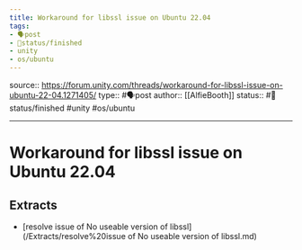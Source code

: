 ```yaml
---
title: Workaround for libssl issue on Ubuntu 22.04
tags:
- 🗣️post
- 🚦status/finished
- unity
- os/ubuntu
---
```


source:: https://forum.unity.com/threads/workaround-for-libssl-issue-on-ubuntu-22-04.1271405/
type:: #🗣️post
author:: [[AlfieBooth]]
status:: #🚦status/finished
#unity #os/ubuntu 

---

# Workaround for libssl issue on Ubuntu 22.04

## Extracts

- [resolve issue of No useable version of libssl](/Extracts/resolve%20issue of No useable version of libssl.md)
